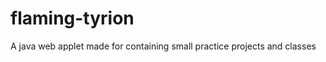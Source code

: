 flaming-tyrion
==============

A java web applet made for containing small practice projects and classes
